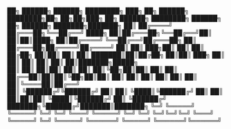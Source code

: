 


██╗     ██████╗  ██████╗ ████████╗    ███╗   ██╗ ██████╗ ████████╗██╗  ██╗██╗███╗   ██╗ ██████╗     ████████╗ ██████╗     ██╗      ██████╗ ███████╗███████╗
██║    ██╔════╝ ██╔═══██╗╚══██╔══╝    ████╗  ██║██╔═══██╗╚══██╔══╝██║  ██║██║████╗  ██║██╔════╝     ╚══██╔══╝██╔═══██╗    ██║     ██╔═══██╗██╔════╝██╔════╝
██║    ██║  ███╗██║   ██║   ██║       ██╔██╗ ██║██║   ██║   ██║   ███████║██║██╔██╗ ██║██║  ███╗       ██║   ██║   ██║    ██║     ██║   ██║███████╗█████╗  
██║    ██║   ██║██║   ██║   ██║       ██║╚██╗██║██║   ██║   ██║   ██╔══██║██║██║╚██╗██║██║   ██║       ██║   ██║   ██║    ██║     ██║   ██║╚════██║██╔══╝  
██║    ╚██████╔╝╚██████╔╝   ██║       ██║ ╚████║╚██████╔╝   ██║   ██║  ██║██║██║ ╚████║╚██████╔╝       ██║   ╚██████╔╝    ███████╗╚██████╔╝███████║███████╗
╚═╝     ╚═════╝  ╚═════╝    ╚═╝       ╚═╝  ╚═══╝ ╚═════╝    ╚═╝   ╚═╝  ╚═╝╚═╝╚═╝  ╚═══╝ ╚═════╝        ╚═╝    ╚═════╝     ╚══════╝ ╚═════╝ ╚══════╝╚══════╝
                                                                                                                                                           








<!--
*TL;DR: .. I'm passionate about creating remarkable applications with stunning user interfaces. I thrive on designing engaging, user-centric experiences that blend functionality with aesthetic excellence.*

# Online mostly known as Mesilicon7
*Considering the tagline that suits me best. Btw I like this one (Below)*

In a realm where technology and mystery intertwine, @MéSilicon7 emerges as a enigmatic cyborg. Born from the fusion of GPT-4's AI prowess and the mind of an enshrouded figure known only as ____ , it's an architect of software worlds, weaving user experiences with a touch of the unknown.

## Contact
- Email: github.gpynn@passmail.net
- LinkedIn: [linkedin.com/in/mesilicon7](https://linkedin.com/in/mesilicon7L)
- Portfolio: [portfolio.mesilicon7.com](https://portfolio.mesilicon7.com)

## Education
EEE Dropout, don't like traditional education.

## Technical Skills
- **Languages**: JavaScript, Python, PHP 
- **Frameworks**: Flask, Django, Express, React, Next, Remix, Astro so on. I don't know how many framework i tried and work with. mosty Express, Next & Remix. Btw I ❤ HTMX and Astro.
- **Tools**: Mostly Git, Docker, Github Action
- **Operating Systems**: Ubuntu, Fedora & [Custom Windows](https://atlasos.net/)

## Projects
Working on something new 🚀

-->
